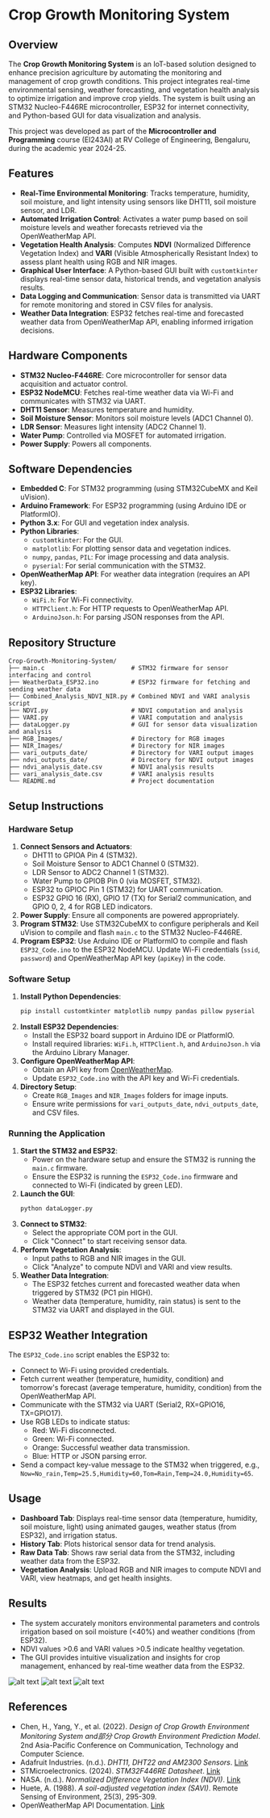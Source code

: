 # Crop Growth Monitoring System

## Overview
The **Crop Growth Monitoring System** is an IoT-based solution designed to enhance precision agriculture by automating the monitoring and management of crop growth conditions. This project integrates real-time environmental sensing, weather forecasting, and vegetation health analysis to optimize irrigation and improve crop yields. The system is built using an STM32 Nucleo-F446RE microcontroller, ESP32 for internet connectivity, and Python-based GUI for data visualization and analysis.

This project was developed as part of the **Microcontroller and Programming** course (EI243AI) at RV College of Engineering, Bengaluru, during the academic year 2024-25.

## Features
- **Real-Time Environmental Monitoring**: Tracks temperature, humidity, soil moisture, and light intensity using sensors like DHT11, soil moisture sensor, and LDR.
- **Automated Irrigation Control**: Activates a water pump based on soil moisture levels and weather forecasts retrieved via the OpenWeatherMap API.
- **Vegetation Health Analysis**: Computes **NDVI** (Normalized Difference Vegetation Index) and **VARI** (Visible Atmospherically Resistant Index) to assess plant health using RGB and NIR images.
- **Graphical User Interface**: A Python-based GUI built with `customtkinter` displays real-time sensor data, historical trends, and vegetation analysis results.
- **Data Logging and Communication**: Sensor data is transmitted via UART for remote monitoring and stored in CSV files for analysis.
- **Weather Data Integration**: ESP32 fetches real-time and forecasted weather data from OpenWeatherMap API, enabling informed irrigation decisions.

## Hardware Components
- **STM32 Nucleo-F446RE**: Core microcontroller for sensor data acquisition and actuator control.
- **ESP32 NodeMCU**: Fetches real-time weather data via Wi-Fi and communicates with STM32 via UART.
- **DHT11 Sensor**: Measures temperature and humidity.
- **Soil Moisture Sensor**: Monitors soil moisture levels (ADC1 Channel 0).
- **LDR Sensor**: Measures light intensity (ADC2 Channel 1).
- **Water Pump**: Controlled via MOSFET for automated irrigation.
- **Power Supply**: Powers all components.

## Software Dependencies
- **Embedded C**: For STM32 programming (using STM32CubeMX and Keil uVision).
- **Arduino Framework**: For ESP32 programming (using Arduino IDE or PlatformIO).
- **Python 3.x**: For GUI and vegetation index analysis.
- **Python Libraries**:
  - `customtkinter`: For the GUI.
  - `matplotlib`: For plotting sensor data and vegetation indices.
  - `numpy`, `pandas`, `PIL`: For image processing and data analysis.
  - `pyserial`: For serial communication with the STM32.
- **OpenWeatherMap API**: For weather data integration (requires an API key).
- **ESP32 Libraries**:
  - `WiFi.h`: For Wi-Fi connectivity.
  - `HTTPClient.h`: For HTTP requests to OpenWeatherMap API.
  - `ArduinoJson.h`: For parsing JSON responses from the API.

## Repository Structure
```
Crop-Growth-Monitoring-System/
├── main.c                        # STM32 firmware for sensor interfacing and control
├── WeatherData_ESP32.ino         # ESP32 firmware for fetching and sending weather data
├── Combined_Analysis_NDVI_NIR.py # Combined NDVI and VARI analysis script
├── NDVI.py                       # NDVI computation and analysis
├── VARI.py                       # VARI computation and analysis
├── dataLogger.py                 # GUI for sensor data visualization and analysis
├── RGB_Images/                   # Directory for RGB images
├── NIR_Images/                   # Directory for NIR images
├── vari_outputs_date/            # Directory for VARI output images
├── ndvi_outputs_date/            # Directory for NDVI output images
├── ndvi_analysis_date.csv        # NDVI analysis results
├── vari_analysis_date.csv        # VARI analysis results
└── README.md                     # Project documentation
```

## Setup Instructions
### Hardware Setup
1. **Connect Sensors and Actuators**:
   - DHT11 to GPIOA Pin 4 (STM32).
   - Soil Moisture Sensor to ADC1 Channel 0 (STM32).
   - LDR Sensor to ADC2 Channel 1 (STM32).
   - Water Pump to GPIOB Pin 0 (via MOSFET, STM32).
   - ESP32 to GPIOC Pin 1 (STM32) for UART communication.
   - ESP32 GPIO 16 (RX), GPIO 17 (TX) for Serial2 communication, and GPIO 0, 2, 4 for RGB LED indicators.
2. **Power Supply**: Ensure all components are powered appropriately.
3. **Program STM32**: Use STM32CubeMX to configure peripherals and Keil uVision to compile and flash `main.c` to the STM32 Nucleo-F446RE.
4. **Program ESP32**: Use Arduino IDE or PlatformIO to compile and flash `ESP32_Code.ino` to the ESP32 NodeMCU. Update Wi-Fi credentials (`ssid`, `password`) and OpenWeatherMap API key (`apiKey`) in the code.

### Software Setup
1. **Install Python Dependencies**:
   ```bash
   pip install customtkinter matplotlib numpy pandas pillow pyserial
   ```
2. **Install ESP32 Dependencies**:
   - Install the ESP32 board support in Arduino IDE or PlatformIO.
   - Install required libraries: `WiFi.h`, `HTTPClient.h`, and `ArduinoJson.h` via the Arduino Library Manager.
3. **Configure OpenWeatherMap API**:
   - Obtain an API key from [OpenWeatherMap](https://openweathermap.org/appid).
   - Update `ESP32_Code.ino` with the API key and Wi-Fi credentials.
4. **Directory Setup**:
   - Create `RGB_Images` and `NIR_Images` folders for image inputs.
   - Ensure write permissions for `vari_outputs_date`, `ndvi_outputs_date`, and CSV files.

### Running the Application
1. **Start the STM32 and ESP32**:
   - Power on the hardware setup and ensure the STM32 is running the `main.c` firmware.
   - Ensure the ESP32 is running the `ESP32_Code.ino` firmware and connected to Wi-Fi (indicated by green LED).
2. **Launch the GUI**:
   ```bash
   python dataLogger.py
   ```
3. **Connect to STM32**:
   - Select the appropriate COM port in the GUI.
   - Click "Connect" to start receiving sensor data.
4. **Perform Vegetation Analysis**:
   - Input paths to RGB and NIR images in the GUI.
   - Click "Analyze" to compute NDVI and VARI and view results.
5. **Weather Data Integration**:
   - The ESP32 fetches current and forecasted weather data when triggered by STM32 (PC1 pin HIGH).
   - Weather data (temperature, humidity, rain status) is sent to the STM32 via UART and displayed in the GUI.

## ESP32 Weather Integration
The `ESP32_Code.ino` script enables the ESP32 to:
- Connect to Wi-Fi using provided credentials.
- Fetch current weather (temperature, humidity, condition) and tomorrow's forecast (average temperature, humidity, condition) from the OpenWeatherMap API.
- Communicate with the STM32 via UART (Serial2, RX=GPIO16, TX=GPIO17).
- Use RGB LEDs to indicate status:
  - Red: Wi-Fi disconnected.
  - Green: Wi-Fi connected.
  - Orange: Successful weather data transmission.
  - Blue: HTTP or JSON parsing error.
- Send a compact key-value message to the STM32 when triggered, e.g., `Now=No_rain,Temp=25.5,Humidity=60,Tom=Rain,Temp=24.0,Humidity=65`.

## Usage
- **Dashboard Tab**: Displays real-time sensor data (temperature, humidity, soil moisture, light) using animated gauges, weather status (from ESP32), and irrigation status.
- **History Tab**: Plots historical sensor data for trend analysis.
- **Raw Data Tab**: Shows raw serial data from the STM32, including weather data from the ESP32.
- **Vegetation Analysis**: Upload RGB and NIR images to compute NDVI and VARI, view heatmaps, and get health insights.

## Results 
- The system accurately monitors environmental parameters and controls irrigation based on soil moisture (<40%) and weather conditions (from ESP32).
- NDVI values >0.6 and VARI values >0.5 indicate healthy vegetation.
- The GUI provides intuitive visualization and insights for crop management, enhanced by real-time weather data from the ESP32.

![alt text](image.png) ![alt text](<Screenshot 2025-07-01 231636.png>) ![alt text](<Screenshot 2025-07-01 231801.png>)


## References
- Chen, H., Yang, Y., et al. (2022). *Design of Crop Growth Environment Monitoring System and部分 Crop Growth Environment Prediction Model*. 2nd Asia-Pacific Conference on Communication, Technology and Computer Science.
- Adafruit Industries. (n.d.). *DHT11, DHT22 and AM2300 Sensors*. [Link](https://www.adafruit.com/product/2300)
- STMicroelectronics. (2024). *STM32F446RE Datasheet*. [Link](https://www.st.com/en/microcontrollers-microprocessors/stm32f446re.html)
- NASA. (n.d.). *Normalized Difference Vegetation Index (NDVI)*. [Link](https://earthobservatory.nasa.gov/Features/MeasuringVegetation/measuring_vegetation_2.php)
- Huete, A. (1988). *A soil-adjusted vegetation index (SAVI)*. Remote Sensing of Environment, 25(3), 295-309.
- OpenWeatherMap API Documentation. [Link](https://openweathermap.org/appid)
